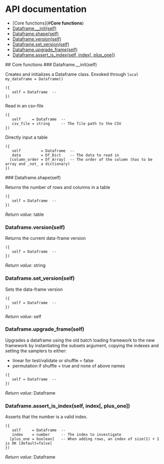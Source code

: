 # API documentation

- [Core functions](#__Core functions__)
- [Dataframe.__init(self)](#Dataframe.__init)
- [Dataframe.shape(self)](#Dataframe.shape)
- [Dataframe.version(self)](#Dataframe.version)
- [Dataframe.set_version(self)](#Dataframe.set_version)
- [Dataframe.upgrade_frame(self)](#Dataframe.upgrade_frame)
- [Dataframe.assert_is_index(self, index[, plus_one])](#Dataframe.assert_is_index)

<a name="__Core functions__">
## Core functions

<a name="Dataframe.__init">
### Dataframe.__init(self)

Creates and initializes a Dataframe class. Envoked through `local my_dataframe = Dataframe()`

```
({
   self = Dataframe  -- 
})
```

Read in an csv-file

```
({
   self     = Dataframe  -- 
   csv_file = string     -- The file path to the CSV
})
```

Directly input a table

```
({
   self         = Dataframe  -- 
   data         = Df_Dict    -- The data to read in
  [column_order = Df_Array]  -- The order of the column (has to be array and _not_ a dictionary)
})
```

<a name="Dataframe.shape">
### Dataframe.shape(self)

Returns the number of rows and columns in a table

```
({
   self = Dataframe  -- 
})
```

_Return value_: table
<a name="Dataframe.version">
### Dataframe.version(self)

Returns the current data-frame version

```
({
   self = Dataframe  -- 
})
```

_Return value_: string
<a name="Dataframe.set_version">
### Dataframe.set_version(self)

Sets the data-frame version

```
({
   self = Dataframe  -- 
})
```

_Return value_: self
<a name="Dataframe.upgrade_frame">
### Dataframe.upgrade_frame(self)

Upgrades a dataframe using the old batch loading framework to the new framework
by instantiating the subsets argument, copying the indexes and setting the
samplers to either:

- linear for test/validate or shuffle = false
- permutation if shuffle = true and none of above names

```
({
   self = Dataframe  -- 
})
```

_Return value_: Dataframe
<a name="Dataframe.assert_is_index">
### Dataframe.assert_is_index(self, index[, plus_one])

Asserts that the number is a valid index.

```
({
   self     = Dataframe  -- 
   index    = number     -- The index to investigate
  [plus_one = boolean]   -- When adding rows, an index of size(1) + 1 is OK [default=false]
})
```

_Return value_: Dataframe